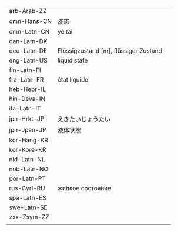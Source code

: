 | | | |
|-|-|-|
| arb-Arab-ZZ |  |  |
| cmn-Hans-CN | 液态 |  |
| cmn-Latn-CN | yè tài |  |
| dan-Latn-DK |  |  |
| deu-Latn-DE | Flüssigzustand [m], flüssiger Zustand |  |
| eng-Latn-US | liquid state |  |
| fin-Latn-FI |  |  |
| fra-Latn-FR | état liquide |  |
| heb-Hebr-IL |  |  |
| hin-Deva-IN |  |  |
| ita-Latn-IT |  |  |
| jpn-Hrkt-JP | えきたいじょうたい |  |
| jpn-Jpan-JP | 液体状態 |  |
| kor-Hang-KR |  |  |
| kor-Kore-KR |  |  |
| nld-Latn-NL |  |  |
| nob-Latn-NO |  |  |
| por-Latn-PT |  |  |
| rus-Cyrl-RU | жи́дкое состоя́ние |  |
| spa-Latn-ES |  |  |
| swe-Latn-SE |  |  |
| zxx-Zsym-ZZ |  |  |
|  |  |  |
